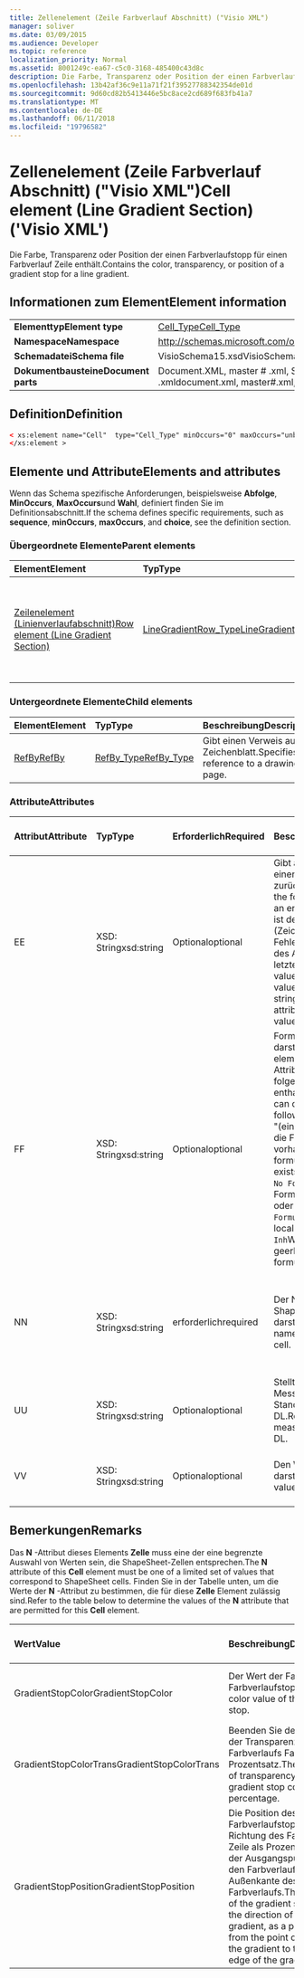 ```yaml
---
title: Zellenelement (Zeile Farbverlauf Abschnitt) ("Visio XML")
manager: soliver
ms.date: 03/09/2015
ms.audience: Developer
ms.topic: reference
localization_priority: Normal
ms.assetid: 8001249c-ea67-c5c0-3168-485400c43d8c
description: Die Farbe, Transparenz oder Position der einen Farbverlaufstopp für einen Farbverlauf Zeile enthält.
ms.openlocfilehash: 13b42af36c9e11a71f21f39527788342354de01d
ms.sourcegitcommit: 9d60cd82b5413446e5bc8ace2cd689f683fb41a7
ms.translationtype: MT
ms.contentlocale: de-DE
ms.lasthandoff: 06/11/2018
ms.locfileid: "19796582"
---
```

# <a name="cell-element-line-gradient-section-visio-xml"></a><span data-ttu-id="b9314-103">Zellenelement (Zeile Farbverlauf Abschnitt) ("Visio XML")</span><span class="sxs-lookup"><span data-stu-id="b9314-103">Cell element (Line Gradient Section) ('Visio XML')</span></span>

<span data-ttu-id="b9314-104">Die Farbe, Transparenz oder Position der einen Farbverlaufstopp für einen Farbverlauf Zeile enthält.</span><span class="sxs-lookup"><span data-stu-id="b9314-104">Contains the color, transparency, or position of a gradient stop for a line gradient.</span></span>
  
## <a name="element-information"></a><span data-ttu-id="b9314-105">Informationen zum Element</span><span class="sxs-lookup"><span data-stu-id="b9314-105">Element information</span></span>

|||
|:-----|:-----|
|<span data-ttu-id="b9314-106">**Elementtyp**</span><span class="sxs-lookup"><span data-stu-id="b9314-106">**Element type**</span></span> <br/> |[<span data-ttu-id="b9314-107">Cell_Type</span><span class="sxs-lookup"><span data-stu-id="b9314-107">Cell_Type</span></span>](cell_type-complextypevisio-xml.md) <br/> |
|<span data-ttu-id="b9314-108">**Namespace**</span><span class="sxs-lookup"><span data-stu-id="b9314-108">**Namespace**</span></span> <br/> |http://schemas.microsoft.com/office/visio/2012/main  <br/> |
|<span data-ttu-id="b9314-109">**Schemadatei**</span><span class="sxs-lookup"><span data-stu-id="b9314-109">**Schema file**</span></span> <br/> |<span data-ttu-id="b9314-110">VisioSchema15.xsd</span><span class="sxs-lookup"><span data-stu-id="b9314-110">VisioSchema15.xsd</span></span>  <br/> |
|<span data-ttu-id="b9314-111">**Dokumentbausteine**</span><span class="sxs-lookup"><span data-stu-id="b9314-111">**Document parts**</span></span> <br/> |<span data-ttu-id="b9314-112">Document.XML, master # .xml, Seite # .xml</span><span class="sxs-lookup"><span data-stu-id="b9314-112">document.xml, master#.xml, page#.xml</span></span>  <br/> |
   
## <a name="definition"></a><span data-ttu-id="b9314-113">Definition</span><span class="sxs-lookup"><span data-stu-id="b9314-113">Definition</span></span>

```XML
< xs:element name="Cell"  type="Cell_Type" minOccurs="0" maxOccurs="unbounded">
</xs:element >
```

## <a name="elements-and-attributes"></a><span data-ttu-id="b9314-114">Elemente und Attribute</span><span class="sxs-lookup"><span data-stu-id="b9314-114">Elements and attributes</span></span>

<span data-ttu-id="b9314-115">Wenn das Schema spezifische Anforderungen, beispielsweise **Abfolge**, **MinOccurs**, **MaxOccurs**und **Wahl**, definiert finden Sie im Definitionsabschnitt.</span><span class="sxs-lookup"><span data-stu-id="b9314-115">If the schema defines specific requirements, such as **sequence**, **minOccurs**, **maxOccurs**, and **choice**, see the definition section.</span></span> 
  
### <a name="parent-elements"></a><span data-ttu-id="b9314-116">Übergeordnete Elemente</span><span class="sxs-lookup"><span data-stu-id="b9314-116">Parent elements</span></span>

|<span data-ttu-id="b9314-117">**Element**</span><span class="sxs-lookup"><span data-stu-id="b9314-117">**Element**</span></span>|<span data-ttu-id="b9314-118">**Typ**</span><span class="sxs-lookup"><span data-stu-id="b9314-118">**Type**</span></span>|<span data-ttu-id="b9314-119">**Beschreibung**</span><span class="sxs-lookup"><span data-stu-id="b9314-119">**Description**</span></span>|
|:-----|:-----|:-----|
|[<span data-ttu-id="b9314-120">Zeilenelement (Linienverlaufabschnitt)</span><span class="sxs-lookup"><span data-stu-id="b9314-120">Row element (Line Gradient Section)</span></span>](row-element-line-gradient-sectionvisio-xml.md) <br/> |[<span data-ttu-id="b9314-121">LineGradientRow_Type</span><span class="sxs-lookup"><span data-stu-id="b9314-121">LineGradientRow_Type</span></span>](linegradientrow_type-complextypevisio-xml.md) <br/> |<span data-ttu-id="b9314-122">Enthält die Farbe, Transparenz und Position des einen Farbverlaufstopp für einen Farbverlauf Linie.</span><span class="sxs-lookup"><span data-stu-id="b9314-122">Contains the color, transparency, and position of a gradient stop for a line gradient.</span></span>  <br/> |
   
### <a name="child-elements"></a><span data-ttu-id="b9314-123">Untergeordnete Elemente</span><span class="sxs-lookup"><span data-stu-id="b9314-123">Child elements</span></span>

|<span data-ttu-id="b9314-124">**Element**</span><span class="sxs-lookup"><span data-stu-id="b9314-124">**Element**</span></span>|<span data-ttu-id="b9314-125">**Typ**</span><span class="sxs-lookup"><span data-stu-id="b9314-125">**Type**</span></span>|<span data-ttu-id="b9314-126">**Beschreibung**</span><span class="sxs-lookup"><span data-stu-id="b9314-126">**Description**</span></span>|
|:-----|:-----|:-----|
|[<span data-ttu-id="b9314-127">RefBy</span><span class="sxs-lookup"><span data-stu-id="b9314-127">RefBy</span></span>](refby-element-cell_type-complextypevisio-xml.md) <br/> |[<span data-ttu-id="b9314-128">RefBy_Type</span><span class="sxs-lookup"><span data-stu-id="b9314-128">RefBy_Type</span></span>](refby_type-complextypevisio-xml.md) <br/> |<span data-ttu-id="b9314-129">Gibt einen Verweis auf ein Zeichenblatt.</span><span class="sxs-lookup"><span data-stu-id="b9314-129">Specifies a reference to a drawing page.</span></span>  <br/> |
   
### <a name="attributes"></a><span data-ttu-id="b9314-130">Attribute</span><span class="sxs-lookup"><span data-stu-id="b9314-130">Attributes</span></span>

|<span data-ttu-id="b9314-131">**Attribut**</span><span class="sxs-lookup"><span data-stu-id="b9314-131">**Attribute**</span></span>|<span data-ttu-id="b9314-132">**Typ**</span><span class="sxs-lookup"><span data-stu-id="b9314-132">**Type**</span></span>|<span data-ttu-id="b9314-133">**Erforderlich**</span><span class="sxs-lookup"><span data-stu-id="b9314-133">**Required**</span></span>|<span data-ttu-id="b9314-134">**Beschreibung**</span><span class="sxs-lookup"><span data-stu-id="b9314-134">**Description**</span></span>|<span data-ttu-id="b9314-135">**Mögliche Werte**</span><span class="sxs-lookup"><span data-stu-id="b9314-135">**Possible values**</span></span>|
|:-----|:-----|:-----|:-----|:-----|
|<span data-ttu-id="b9314-136">E</span><span class="sxs-lookup"><span data-stu-id="b9314-136">E</span></span>  <br/> |<span data-ttu-id="b9314-137">XSD: String</span><span class="sxs-lookup"><span data-stu-id="b9314-137">xsd:string</span></span>  <br/> |<span data-ttu-id="b9314-138">Optional</span><span class="sxs-lookup"><span data-stu-id="b9314-138">optional</span></span>  <br/> |<span data-ttu-id="b9314-139">Gibt an, dass die Formel einen Fehler zurückgibt.</span><span class="sxs-lookup"><span data-stu-id="b9314-139">Indicates that the formula evaluates to an error.</span></span> <span data-ttu-id="b9314-140">Der Wert von **E** ist der aktuelle Wert (Zeichenfolge mit einer Fehlermeldung); der Wert des Attributs **V** ist der letzte gültige Wert.</span><span class="sxs-lookup"><span data-stu-id="b9314-140">The value of **E** is the current value (an error message string); the value of the **V** attribute is the last valid value.</span></span>  <br/> |<span data-ttu-id="b9314-141">Zeichenfolge mit einer Fehlermeldung.</span><span class="sxs-lookup"><span data-stu-id="b9314-141">An error message string.</span></span>  <br/> |
|<span data-ttu-id="b9314-142">F</span><span class="sxs-lookup"><span data-stu-id="b9314-142">F</span></span>  <br/> |<span data-ttu-id="b9314-143">XSD: String</span><span class="sxs-lookup"><span data-stu-id="b9314-143">xsd:string</span></span>  <br/> |<span data-ttu-id="b9314-144">Optional</span><span class="sxs-lookup"><span data-stu-id="b9314-144">optional</span></span>  <br/> | <span data-ttu-id="b9314-145">Formel für das Element darstellt.</span><span class="sxs-lookup"><span data-stu-id="b9314-145">Represents the element's formula.</span></span> <span data-ttu-id="b9314-146">Dieses Attribut kann eine der folgenden Zeichenfolgen enthalten:</span><span class="sxs-lookup"><span data-stu-id="b9314-146">This attribute can contain one of the following strings:</span></span>  <br/>  <span data-ttu-id="b9314-147">"(einige Formel)" Wenn die Formel lokal vorhanden ist.</span><span class="sxs-lookup"><span data-stu-id="b9314-147">'(some formula)' if the formula exists locally</span></span>  <br/>  <span data-ttu-id="b9314-148">`No Formula`Wenn die Formel lokal gelöscht oder blockiert ist.</span><span class="sxs-lookup"><span data-stu-id="b9314-148">`No Formula` if the formula is locally deleted or blocked</span></span>  <br/>  <span data-ttu-id="b9314-149">`Inh`Wenn die Formel geerbt wird.</span><span class="sxs-lookup"><span data-stu-id="b9314-149">`Inh` if the formula is inherited.</span></span>  <br/> |<span data-ttu-id="b9314-150">Eine Formel.</span><span class="sxs-lookup"><span data-stu-id="b9314-150">A formula.</span></span>  <br/> |
|<span data-ttu-id="b9314-151">N</span><span class="sxs-lookup"><span data-stu-id="b9314-151">N</span></span>  <br/> |<span data-ttu-id="b9314-152">XSD: String</span><span class="sxs-lookup"><span data-stu-id="b9314-152">xsd:string</span></span>  <br/> |<span data-ttu-id="b9314-153">erforderlich</span><span class="sxs-lookup"><span data-stu-id="b9314-153">required</span></span>  <br/> |<span data-ttu-id="b9314-154">Der Name der ShapeSheet-Zelle darstellt.</span><span class="sxs-lookup"><span data-stu-id="b9314-154">Represents the name of the ShapeSheet cell.</span></span>  <br/> |<span data-ttu-id="b9314-155">Der Name der ShapeSheet-Zelle.</span><span class="sxs-lookup"><span data-stu-id="b9314-155">The name of the ShapeSheet cell.</span></span>  <br/> <span data-ttu-id="b9314-156">Siehe Abschnitt "Hinweise".</span><span class="sxs-lookup"><span data-stu-id="b9314-156">See the Remarks section below.</span></span>  <br/> |
|<span data-ttu-id="b9314-157">U</span><span class="sxs-lookup"><span data-stu-id="b9314-157">U</span></span>  <br/> |<span data-ttu-id="b9314-158">XSD: String</span><span class="sxs-lookup"><span data-stu-id="b9314-158">xsd:string</span></span>  <br/> |<span data-ttu-id="b9314-159">Optional</span><span class="sxs-lookup"><span data-stu-id="b9314-159">optional</span></span>  <br/> |<span data-ttu-id="b9314-160">Stellt eine Einheit der Messung der Standardwert ist DL.</span><span class="sxs-lookup"><span data-stu-id="b9314-160">Represents a unit of measure The default is DL.</span></span>  <br/> |<span data-ttu-id="b9314-161">Die Einheiten der Zelle.</span><span class="sxs-lookup"><span data-stu-id="b9314-161">The units of the cell.</span></span>  <br/> |
|<span data-ttu-id="b9314-162">V</span><span class="sxs-lookup"><span data-stu-id="b9314-162">V</span></span>  <br/> |<span data-ttu-id="b9314-163">XSD: String</span><span class="sxs-lookup"><span data-stu-id="b9314-163">xsd:string</span></span>  <br/> |<span data-ttu-id="b9314-164">Optional</span><span class="sxs-lookup"><span data-stu-id="b9314-164">optional</span></span>  <br/> |<span data-ttu-id="b9314-165">Den Wert der Zelle darstellt.</span><span class="sxs-lookup"><span data-stu-id="b9314-165">Represents the value of the cell.</span></span>  <br/> |<span data-ttu-id="b9314-166">Der Wert der ShapeSheet-Zelle.</span><span class="sxs-lookup"><span data-stu-id="b9314-166">The value of the ShapeSheet cell.</span></span>  <br/> |
   
## <a name="remarks"></a><span data-ttu-id="b9314-167">Bemerkungen</span><span class="sxs-lookup"><span data-stu-id="b9314-167">Remarks</span></span>

<span data-ttu-id="b9314-168">Das **N** -Attribut dieses Elements **Zelle** muss eine der eine begrenzte Auswahl von Werten sein, die ShapeSheet-Zellen entsprechen.</span><span class="sxs-lookup"><span data-stu-id="b9314-168">The **N** attribute of this **Cell** element must be one of a limited set of values that correspond to ShapeSheet cells.</span></span> <span data-ttu-id="b9314-169">Finden Sie in der Tabelle unten, um die Werte der **N** -Attribut zu bestimmen, die für diese **Zelle** Element zulässig sind.</span><span class="sxs-lookup"><span data-stu-id="b9314-169">Refer to the table below to determine the values of the **N** attribute that are permitted for this **Cell** element.</span></span> 
  
|<span data-ttu-id="b9314-170">**Wert**</span><span class="sxs-lookup"><span data-stu-id="b9314-170">**Value**</span></span>|<span data-ttu-id="b9314-171">**Beschreibung**</span><span class="sxs-lookup"><span data-stu-id="b9314-171">**Description**</span></span>|<span data-ttu-id="b9314-172">**Weitere Informationen**</span><span class="sxs-lookup"><span data-stu-id="b9314-172">**More information**</span></span>|
|:-----|:-----|:-----|
|<span data-ttu-id="b9314-173">GradientStopColor</span><span class="sxs-lookup"><span data-stu-id="b9314-173">GradientStopColor</span></span>  <br/> |<span data-ttu-id="b9314-174">Der Wert der Farbe des Farbverlaufstopps.</span><span class="sxs-lookup"><span data-stu-id="b9314-174">The color value of the gradient stop.</span></span>  <br/> |[<span data-ttu-id="b9314-175">Gradient Stop Row (Line Gradient Section)</span><span class="sxs-lookup"><span data-stu-id="b9314-175">Gradient Stop Row (Line Gradient Section)</span></span>](gradient-stop-row-line-gradient-section.md) <br/> |
|<span data-ttu-id="b9314-176">GradientStopColorTrans</span><span class="sxs-lookup"><span data-stu-id="b9314-176">GradientStopColorTrans</span></span>  <br/> |<span data-ttu-id="b9314-177">Beenden Sie der Betrag der Transparenz des Farbverlaufs Farbe, als Prozentsatz.</span><span class="sxs-lookup"><span data-stu-id="b9314-177">The amount of transparency of the gradient stop color, as a percentage.</span></span>  <br/> |[<span data-ttu-id="b9314-178">Gradient Stop Row (Line Gradient Section)</span><span class="sxs-lookup"><span data-stu-id="b9314-178">Gradient Stop Row (Line Gradient Section)</span></span>](gradient-stop-row-line-gradient-section.md) <br/> |
|<span data-ttu-id="b9314-179">GradientStopPosition</span><span class="sxs-lookup"><span data-stu-id="b9314-179">GradientStopPosition</span></span>  <br/> |<span data-ttu-id="b9314-180">Die Position des Farbverlaufstopps in Richtung des Farbverlaufs Zeile als Prozentwert aus der Ausgangspunkt für den Farbverlauf und die Außenkante des Farbverlaufs.</span><span class="sxs-lookup"><span data-stu-id="b9314-180">The position of the gradient stop along the direction of the line gradient, as a percentage from the point of origin of the gradient to the outer edge of the gradient.</span></span>  <br/> |[<span data-ttu-id="b9314-181">Gradient Stop Row (Line Gradient Section)</span><span class="sxs-lookup"><span data-stu-id="b9314-181">Gradient Stop Row (Line Gradient Section)</span></span>](gradient-stop-row-line-gradient-section.md) <br/> |
   

